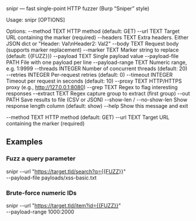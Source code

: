 snipr — fast single-point HTTP fuzzer (Burp “Sniper” style)

Usage:
  snipr [OPTIONS]

Options:
  --method TEXT             HTTP method (default: GET)
  --url TEXT                Target URL containing the marker (required)
  --headers TEXT            Extra headers. Either JSON dict or "Header: Val\nHeader2: Val2"
  --body TEXT               Request body (supports marker replacement)
  --marker TEXT             Marker string to replace (default: {{FUZZ}})
  --payload TEXT            Single payload value
  --payload-file PATH       File with one payload per line
  --payload-range TEXT      Numeric range, e.g. 1:9999
  --threads INTEGER         Number of concurrent threads (default: 20)
  --retries INTEGER         Per-request retries (default: 0)
  --timeout INTEGER         Timeout per request in seconds (default: 10)
  --proxy TEXT              HTTP/HTTPS proxy (e.g., http://127.0.0.1:8080)
  --grep TEXT               Regex to flag interesting responses
  --extract TEXT            Regex capture group to extract (first group)
  --out PATH                Save results to file (CSV or JSON)
  --show-len / --no-show-len
                            Show response length column (default: show)
  --help                    Show this message and exit

--method TEXT             HTTP method (default: GET)
--url TEXT                Target URL containing the marker (required)

## Examples

### Fuzz a query parameter
snipr --url "https://target.tld/search?q={{FUZZ}}" \
      --payload-file payloads/xss-basic.txt

### Brute-force numeric IDs
snipr --url "https://target.tld/item?id={{FUZZ}}" \
      --payload-range 1000:2000


